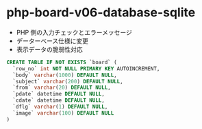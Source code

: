 # php-board-v06-database-sqlite

- PHP 側の入力チェックとエラーメッセージ
- データーベース仕様に変更
- 表示データの脆弱性対応

```sql
CREATE TABLE IF NOT EXISTS `board` (
  `row_no` int NOT NULL PRIMARY KEY AUTOINCREMENT,
  `body` varchar(1000) DEFAULT NULL,
  `subject` varchar(200) DEFAULT NULL,
  `from` varchar(20) DEFAULT NULL,
  `pdate` datetime DEFAULT NULL,
  `cdate` datetime DEFAULT NULL,
  `dflg` varchar(1) DEFAULT NULL,
  `image` varchar(100) DEFAULT NULL
)
```
